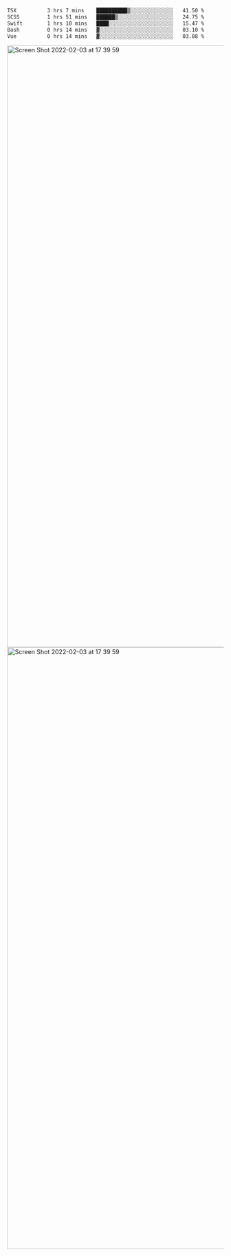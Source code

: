 <!--START_SECTION:waka-->

```txt
TSX          3 hrs 7 mins    ██████████▒░░░░░░░░░░░░░░   41.50 %
SCSS         1 hrs 51 mins   ██████▒░░░░░░░░░░░░░░░░░░   24.75 %
Swift        1 hrs 10 mins   ████░░░░░░░░░░░░░░░░░░░░░   15.47 %
Bash         0 hrs 14 mins   ▓░░░░░░░░░░░░░░░░░░░░░░░░   03.10 %
Vue          0 hrs 14 mins   ▓░░░░░░░░░░░░░░░░░░░░░░░░   03.08 %
```

<!--END_SECTION:waka-->

<img width="1400" alt="Screen Shot 2022-02-03 at 17 39 59" src="https://user-images.githubusercontent.com/45716542/152387304-f2b60485-53a6-4f4b-a818-5cefb1b0c0ae.png">
<img width="1400" alt="Screen Shot 2022-02-03 at 17 39 59" src="https://user-images.githubusercontent.com/45716542/152387273-ea5cdf21-2a45-44da-8bef-00c1763b1d42.png">
